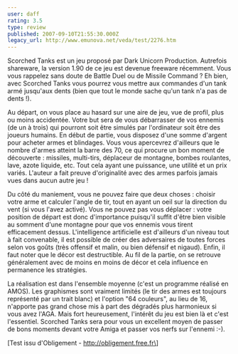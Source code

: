 ```yaml
---
user: daff
rating: 3.5
type: review
published: 2007-09-10T21:55:30.000Z
legacy_url: http://www.emunova.net/veda/test/2276.htm
---
```

Scorched Tanks est un jeu proposé par Dark Unicorn Production. Autrefois shareware, la version 1.90 de ce jeu est devenue freeware récemment. Vous vous rappelez sans doute de Battle Duel ou de Missile Command ? Eh bien, avec Scorched Tanks vous pourrez vous mettre aux commandes d'un tank armé jusqu'aux dents (bien que tout le monde sache qu'un tank n'a pas de dents !).  

  

Au départ, on vous place au hasard sur une aire de jeu, vue de profil, plus ou moins accidentée. Votre but sera de vous débarrasser de vos ennemis (de un à trois) qui pourront soit être simulés par l'ordinateur soit être des joueurs humains. En début de partie, vous disposez d'une somme d'argent pour acheter armes et blindages. Vous vous apercevrez d'ailleurs que le nombre d'armes atteint la barre des 70, ce qui procure un bon moment de découverte : missiles, multi-tirs, déplaceur de montagne, bombes roulantes, lave, azote liquide, etc. Tout cela ayant une puissance, une utilité et un prix variés. L'auteur a fait preuve d'originalité avec des armes parfois jamais vues dans aucun autre jeu !  

  

Du côté du maniement, vous ne pouvez faire que deux choses : choisir votre arme et calculer l'angle de tir, tout en ayant un oeil sur la direction du vent (si vous l'avez activé). Vous ne pouvez pas vous déplacer : votre position de départ est donc d'importance puisqu'il suffit d'être bien visible au somment d'une montagne pour que vos ennemis vous tirent efficacement dessus. L'intelligence artificielle est d'ailleurs d'un niveau tout à fait convenable, il est possible de créer des adversaires de toutes forces selon vos goûts (très offensif et malin, ou bien défensif et nigaud). Enfin, il faut noter que le décor est destructible. Au fil de la partie, on se retrouve généralement avec de moins en moins de décor et cela influence en permanence les stratégies.  

  

La réalisation est dans l'ensemble moyenne (c'est un programme réalisé en AMOS). Les graphismes sont vraiment limités (le tir des armes est toujours représenté par un trait blanc) et l'option "64 couleurs", au lieu de 16, n'apporte pas grand chose mis à part des dégradés plus harmonieux si vous avez l'AGA. Mais fort heureusement, l'intérêt du jeu est bien là et c'est l'essentiel. Scorched Tanks sera pour vous un excellent moyen de passer de bons moments devant votre Amiga et passer vos nerfs sur l'ennemi :-).  

  

\[Test issu d'Obligement - http://obligement.free.fr\]